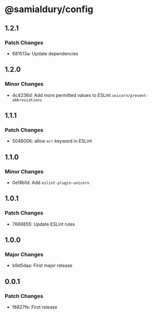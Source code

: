 # @samialdury/config

## 1.2.1

### Patch Changes

-   681513a: Update dependencies

## 1.2.0

### Minor Changes

-   4c4236d: Add more permitted values to ESLint `unicorn/prevent-abbreviations`

## 1.1.1

### Patch Changes

-   5048006: allow `err` keyword in ESLint

## 1.1.0

### Minor Changes

-   0e18b1d: Add `eslint-plugin-unicorn`

## 1.0.1

### Patch Changes

-   7669855: Update ESLint rules

## 1.0.0

### Major Changes

-   b9d5daa: First major release

## 0.0.1

### Patch Changes

-   f8827fe: First release
